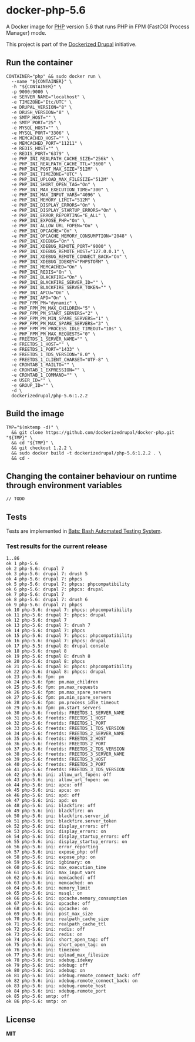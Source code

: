# docker-php-5.6

A Docker image for [PHP](http://php.net/) version 5.6 that runs PHP in FPM (FastCGI Process Manager) mode.

This project is part of the [Dockerized Drupal](https://dockerizedrupal.com/) initiative.

## Run the container

    CONTAINER="php" && sudo docker run \
      --name "${CONTAINER}" \
      -h "${CONTAINER}" \
      -p 9000:9000 \
      -e SERVER_NAME="localhost" \
      -e TIMEZONE="Etc/UTC" \
      -e DRUPAL_VERSION="8" \
      -e DRUSH_VERSION="8" \
      -e SMTP_HOST="" \
      -e SMTP_PORT="25" \
      -e MYSQL_HOST="" \
      -e MYSQL_PORT="3306" \
      -e MEMCACHED_HOST="" \
      -e MEMCACHED_PORT="11211" \
      -e REDIS_HOST="" \
      -e REDIS_PORT="6379" \
      -e PHP_INI_REALPATH_CACHE_SIZE="256k" \
      -e PHP_INI_REALPATH_CACHE_TTL="3600" \
      -e PHP_INI_POST_MAX_SIZE="512M" \
      -e PHP_INI_TIMEZONE="UTC" \
      -e PHP_INI_UPLOAD_MAX_FILESIZE="512M" \
      -e PHP_INI_SHORT_OPEN_TAG="On" \
      -e PHP_INI_MAX_EXECUTION_TIME="300" \
      -e PHP_INI_MAX_INPUT_VARS="4096" \
      -e PHP_INI_MEMORY_LIMIT="512M" \
      -e PHP_INI_DISPLAY_ERRORS="On" \
      -e PHP_INI_DISPLAY_STARTUP_ERRORS="On" \
      -e PHP_INI_ERROR_REPORTING="E_ALL" \
      -e PHP_INI_EXPOSE_PHP="On" \
      -e PHP_INI_ALLOW_URL_FOPEN="On" \
      -e PHP_INI_OPCACHE="On" \
      -e PHP_INI_OPCACHE_MEMORY_CONSUMPTION="2048" \
      -e PHP_INI_XDEBUG="On" \
      -e PHP_INI_XDEBUG_REMOTE_PORT="9000" \
      -e PHP_INI_XDEBUG_REMOTE_HOST="127.0.0.1" \
      -e PHP_INI_XDEBUG_REMOTE_CONNECT_BACK="On" \
      -e PHP_INI_XDEBUG_IDEKEY="PHPSTORM" \
      -e PHP_INI_MEMCACHED="On" \
      -e PHP_INI_REDIS="On" \
      -e PHP_INI_BLACKFIRE="On" \
      -e PHP_INI_BLACKFIRE_SERVER_ID="" \
      -e PHP_INI_BLACKFIRE_SERVER_TOKEN="" \
      -e PHP_INI_APCU="On" \
      -e PHP_INI_APD="On" \
      -e PHP_FPM_PM="dynamic" \
      -e PHP_FPM_PM_MAX_CHILDREN="5" \
      -e PHP_FPM_PM_START_SERVERS="2" \
      -e PHP_FPM_PM_MIN_SPARE_SERVERS="1" \
      -e PHP_FPM_PM_MAX_SPARE_SERVERS="3" \
      -e PHP_FPM_PM_PROCESS_IDLE_TIMEOUT="10s" \
      -e PHP_FPM_PM_MAX_REQUESTS="0" \
      -e FREETDS_1_SERVER_NAME="" \
      -e FREETDS_1_HOST="" \
      -e FREETDS_1_PORT="1433" \
      -e FREETDS_1_TDS_VERSION="8.0" \
      -e FREETDS_1_CLIENT_CHARSET="UTF-8" \
      -e CRONTAB_1_MAILTO="" \
      -e CRONTAB_1_EXPRESSION="" \
      -e CRONTAB_1_COMMAND="" \
      -e USER_ID="" \
      -e GROUP_ID="" \
      -d \
      dockerizedrupal/php-5.6:1.2.2

## Build the image

    TMP="$(mktemp -d)" \
      && git clone https://github.com/dockerizedrupal/docker-php.git "${TMP}" \
      && cd "${TMP}" \
      && git checkout 1.2.2 \
      && sudo docker build -t dockerizedrupal/php-5.6:1.2.2 . \
      && cd -

## Changing the container behaviour on runtime through environment variables

    // TODO

## Tests

Tests are implemented in [Bats: Bash Automated Testing System](https://github.com/sstephenson/bats).

### Test results for the current release

    1..86
    ok 1 php-5.6
    ok 2 php-5.6: drupal 7
    ok 3 php-5.6: drupal 7: drush 5
    ok 4 php-5.6: drupal 7: phpcs
    ok 5 php-5.6: drupal 7: phpcs: phpcompatibility
    ok 6 php-5.6: drupal 7: phpcs: drupal
    ok 7 php-5.6: drupal 7
    ok 8 php-5.6: drupal 7: drush 6
    ok 9 php-5.6: drupal 7: phpcs
    ok 10 php-5.6: drupal 7: phpcs: phpcompatibility
    ok 11 php-5.6: drupal 7: phpcs: drupal
    ok 12 php-5.6: drupal 7
    ok 13 php-5.6: drupal 7: drush 7
    ok 14 php-5.6: drupal 7: phpcs
    ok 15 php-5.6: drupal 7: phpcs: phpcompatibility
    ok 16 php-5.6: drupal 7: phpcs: drupal
    ok 17 php-5.5: drupal 8: drupal console
    ok 18 php-5.6: drupal 8
    ok 19 php-5.6: drupal 8: drush 8
    ok 20 php-5.6: drupal 8: phpcs
    ok 21 php-5.6: drupal 8: phpcs: phpcompatibility
    ok 22 php-5.6: drupal 8: phpcs: drupal
    ok 23 php-5.6: fpm: pm
    ok 24 php-5.6: fpm: pm.max_children
    ok 25 php-5.6: fpm: pm.max_requests
    ok 26 php-5.6: fpm: pm.max_spare_servers
    ok 27 php-5.6: fpm: pm.min_spare_servers
    ok 28 php-5.6: fpm: pm.process_idle_timeout
    ok 29 php-5.6: fpm: pm.start_servers
    ok 30 php-5.6: freetds: FREETDS_1_SERVER_NAME
    ok 31 php-5.6: freetds: FREETDS_1_HOST
    ok 32 php-5.6: freetds: FREETDS_1_PORT
    ok 33 php-5.6: freetds: FREETDS_1_TDS_VERSION
    ok 34 php-5.6: freetds: FREETDS_2_SERVER_NAME
    ok 35 php-5.6: freetds: FREETDS_2_HOST
    ok 36 php-5.6: freetds: FREETDS_2_PORT
    ok 37 php-5.6: freetds: FREETDS_2_TDS_VERSION
    ok 38 php-5.6: freetds: FREETDS_3_SERVER_NAME
    ok 39 php-5.6: freetds: FREETDS_3_HOST
    ok 40 php-5.6: freetds: FREETDS_3_PORT
    ok 41 php-5.6: freetds: FREETDS_3_TDS_VERSION
    ok 42 php-5.6: ini: allow_url_fopen: off
    ok 43 php-5.6: ini: allow_url_fopen: on
    ok 44 php-5.6: ini: apcu: off
    ok 45 php-5.6: ini: apcu: on
    ok 46 php-5.6: ini: apd: off
    ok 47 php-5.6: ini: apd: on
    ok 48 php-5.6: ini: blackfire: off
    ok 49 php-5.6: ini: blackfire: on
    ok 50 php-5.6: ini: blackfire.server_id
    ok 51 php-5.6: ini: blackfire.server_token
    ok 52 php-5.6: ini: display_errors: off
    ok 53 php-5.6: ini: display_errors: on
    ok 54 php-5.6: ini: display_startup_errors: off
    ok 55 php-5.6: ini: display_startup_errors: on
    ok 56 php-5.6: ini: error_reporting
    ok 57 php-5.6: ini: expose_php: off
    ok 58 php-5.6: ini: expose_php: on
    ok 59 php-5.6: ini: igbinary: on
    ok 60 php-5.6: ini: max_execution_time
    ok 61 php-5.6: ini: max_input_vars
    ok 62 php-5.6: ini: memcached: off
    ok 63 php-5.6: ini: memcached: on
    ok 64 php-5.6: ini: memory_limit
    ok 65 php-5.6: ini: mssql: on
    ok 66 php-5.6: ini: opcache.memory_consumption
    ok 67 php-5.6: ini: opcache: off
    ok 68 php-5.6: ini: opcache: on
    ok 69 php-5.6: ini: post_max_size
    ok 70 php-5.6: ini: realpath_cache_size
    ok 71 php-5.6: ini: realpath_cache_ttl
    ok 72 php-5.6: ini: redis: off
    ok 73 php-5.6: ini: redis: on
    ok 74 php-5.6: ini: short_open_tag: off
    ok 75 php-5.6: ini: short_open_tag: on
    ok 76 php-5.6: ini: timezone
    ok 77 php-5.6: ini: upload_max_filesize
    ok 78 php-5.6: ini: xdebug.idekey
    ok 79 php-5.6: ini: xdebug: off
    ok 80 php-5.6: ini: xdebug: on
    ok 81 php-5.6: ini: xdebug.remote_connect_back: off
    ok 82 php-5.6: ini: xdebug.remote_connect_back: on
    ok 83 php-5.6: ini: xdebug.remote_host
    ok 84 php-5.6: ini: xdebug.remote_port
    ok 85 php-5.6: smtp: off
    ok 86 php-5.6: smtp: on

## License

**MIT**
